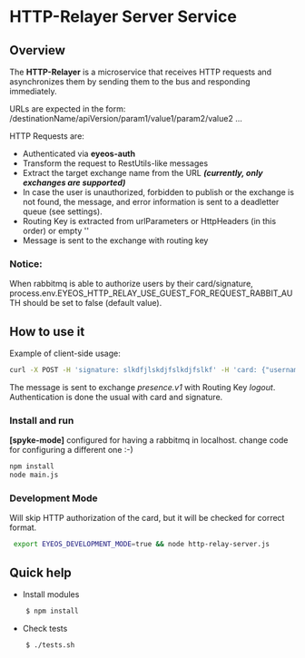 HTTP-Relayer Server Service
===========================

## Overview

The **HTTP-Relayer** is a microservice that receives HTTP requests and asynchronizes them by sending them to the bus and responding immediately.

URLs are expected in the form:
/destinationName/apiVersion/param1/value1/param2/value2 ...

HTTP Requests are:
* Authenticated via **eyeos-auth**
* Transform the request to RestUtils-like messages
* Extract the target exchange name from the URL  ***(currently, only exchanges are supported)***
* In case the user is unauthorized, forbidden to publish or the exchange is not found, the message, and error information is sent to a deadletter queue (see settings).
* Routing Key is extracted from urlParameters or HttpHeaders (in this order) or empty ''
* Message is sent to the exchange with routing key

### Notice:
When rabbitmq is able to authorize users by their card/signature, process.env.EYEOS_HTTP_RELAY_USE_GUEST_FOR_REQUEST_RABBIT_AUTH
should be set to false (default value).

## How to use it

Example of client-side usage:
```bash 
curl -X POST -H 'signature: slkdfjlskdjfslkdjfslkf' -H 'card: {"username": "papito", "expiration": 6767676767667676}' -d '{"papito": 1}' http://localhost:1080/presence/v1/param1/val1/par2/val2/par3/val3/par4/val4/routingKey/logout
```

The message is sent to exchange *presence.v1* with Routing Key *logout*. Authentication is done the usual with card 
and signature. 

### Install and run
**[spyke-mode]** configured for having a rabbitmq in localhost. change code for configuring a different one :-)
```bash
npm install
node main.js
```

### Development Mode
Will skip HTTP authorization of the card, but it will be checked for correct format.
```bash
 export EYEOS_DEVELOPMENT_MODE=true && node http-relay-server.js
```

## Quick help

* Install modules

```bash
    $ npm install
```

* Check tests

```bash
    $ ./tests.sh
```



